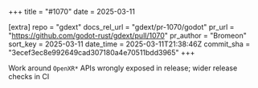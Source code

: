 +++
title = "#1070"
date = 2025-03-11

[extra]
repo = "gdext"
docs_rel_url = "gdext/pr-1070/godot"
pr_url = "https://github.com/godot-rust/gdext/pull/1070"
pr_author = "Bromeon"
sort_key = 2025-03-11
date_time = 2025-03-11T21:38:46Z
commit_sha = "3ecef3ec8e992649cad307180a4e70511bdd3965"
+++

Work around `OpenXR*` APIs wrongly exposed in release; wider release checks in CI
